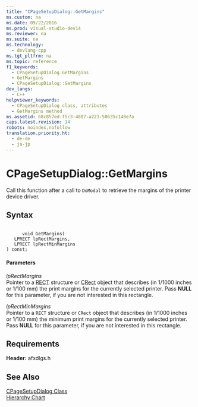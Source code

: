 ```yaml
---
title: "CPageSetupDialog::GetMargins"
ms.custom: na
ms.date: 09/22/2016
ms.prod: visual-studio-dev14
ms.reviewer: na
ms.suite: na
ms.technology: 
  - devlang-cpp
ms.tgt_pltfrm: na
ms.topic: reference
f1_keywords: 
  - CPageSetupDialog.GetMargins
  - GetMargins
  - CPageSetupDialog::GetMargins
dev_langs: 
  - C++
helpviewer_keywords: 
  - CPageSetupDialog class, attributes
  - GetMargins method
ms.assetid: 68c857ed-f5c3-4807-a223-50635c148e7a
caps.latest.revision: 14
robots: noindex,nofollow
translation.priority.ht: 
  - de-de
  - ja-jp
---
```

# CPageSetupDialog::GetMargins
Call this function after a call to `DoModal` to retrieve the margins of the printer device driver.  
  
## Syntax  
  
```  
  
      void GetMargins(  
   LPRECT lpRectMargins,  
   LPRECT lpRectMinMargins   
) const;  
```  
  
#### Parameters  
 *lpRectMargins*  
 Pointer to a [RECT](../vs140/rect-structure.md) structure or [CRect](../vs140/crect-class.md) object that describes (in 1/1000 inches or 1/100 mm) the print margins for the currently selected printer. Pass **NULL** for this parameter, if you are not interested in this rectangle.  
  
 *lpRectMinMargins*  
 Pointer to a `RECT` structure or `CRect` object that describes (in 1/1000 inches or 1/100 mm) the minimum print margins for the currently selected printer. Pass **NULL** for this parameter, if you are not interested in this rectangle.  
  
## Requirements  
 **Header:** afxdlgs.h  
  
## See Also  
 [CPageSetupDialog Class](../vs140/cpagesetupdialog-class.md)   
 [Hierarchy Chart](../vs140/hierarchy-chart.md)